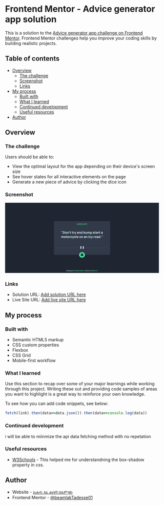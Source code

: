 # Frontend Mentor - Advice generator app solution

This is a solution to the [Advice generator app challenge on Frontend Mentor](https://www.frontendmentor.io/challenges/advice-generator-app-QdUG-13db). Frontend Mentor challenges help you improve your coding skills by building realistic projects.

## Table of contents

- [Overview](#overview)
  - [The challenge](#the-challenge)
  - [Screenshot](#screenshot)
  - [Links](#links)
- [My process](#my-process)
  - [Built with](#built-with)
  - [What I learned](#what-i-learned)
  - [Continued development](#continued-development)
  - [Useful resources](#useful-resources)
- [Author](#author)

## Overview

### The challenge

Users should be able to:

- View the optimal layout for the app depending on their device's screen size
- See hover states for all interactive elements on the page
- Generate a new piece of advice by clicking the dice icon

### Screenshot

![](./screenshot.png)

### Links

- Solution URL: [Add solution URL here](https://your-solution-url.com)
- Live Site URL: [Add live site URL here](https://your-live-site-url.com)

## My process

### Built with

- Semantic HTML5 markup
- CSS custom properties
- Flexbox
- CSS Grid
- Mobile-first workflow


### What I learned

Use this section to recap over some of your major learnings while working through this project. Writing these out and providing code samples of areas you want to highlight is a great way to reinforce your own knowledge.

To see how you can add code snippets, see below:

```js
fetch(link).then(data=>data.json()).then(data=>console.log(data))
```


### Continued development

i will be able to miinmize the api data fetching method with no repetation

### Useful resources

- [W3Schools](https://www.w3schools.com) - This helped me for understandning the box-shadow property in css.

## Author

- Website - [አሐዱ እኔ ሐበሻ በአምላክ](https://www.beamlak.herokuapp.com)
- Frontend Mentor - [@beamlakTadesse01](https://www.frontendmentor.io/profile/beamlakTadesse01)
